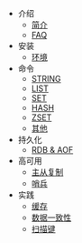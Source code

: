 <!-- docs/_sidebar.md -->

- 介绍
  - [简介](/introduction/preface.md)
  - [FAQ](/introduction/faq.md)
- 安装
  - [环境](/install/installation.md)
- 命令
  - [STRING](/commands/string.md)
  - [LIST](/commands/list.md) 
  - [SET](/commands/set.md)
  - [HASH](/commands/hash.md)
  - [ZSET](/commands/zset.md)
  - [其他](/commands/others.md)
- 持久化
  - [RDB & AOF](/persistence/rdbaof.md)
- 高可用
  - [主从复制](/ha/masterSlave.md)
  - [哨兵](/ha/sentinel.md)
- 实践
  - [缓存](/practice/cache.md)
  - [数据一致性](/practice/consistency.md)
  - [扫描键](/practice/scanKey.md)